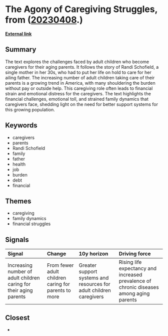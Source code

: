 # __The Agony of Caregiving Struggles__, from ([20230408](https://kghosh.substack.com/p/20230408).)

__[External link](https://www.nytimes.com/2023/03/28/magazine/elder-child-care-millennials.html)__



## Summary

The text explores the challenges faced by adult children who become caregivers for their aging parents. It follows the story of Randi Schofield, a single mother in her 30s, who had to put her life on hold to care for her ailing father. The increasing number of adult children taking care of their parents is a growing trend in America, with many shouldering the burden without pay or outside help. This caregiving role often leads to financial strain and emotional distress for the caregivers. The text highlights the financial challenges, emotional toll, and strained family dynamics that caregivers face, shedding light on the need for better support systems for this growing population.

## Keywords

* caregivers
* parents
* Randi Schofield
* family
* father
* health
* job
* burden
* debt
* financial

## Themes

* caregiving
* family dynamics
* financial struggles

## Signals

| Signal                                                             | Change                                               | 10y horizon                                                         | Driving force                                                                           |
|:-------------------------------------------------------------------|:-----------------------------------------------------|:--------------------------------------------------------------------|:----------------------------------------------------------------------------------------|
| Increasing number of adult children caring for their aging parents | From fewer adult children caring for parents to more | Greater support systems and resources for adult children caregivers | Rising life expectancy and increased prevalence of chronic diseases among aging parents |

## Closest

* 
